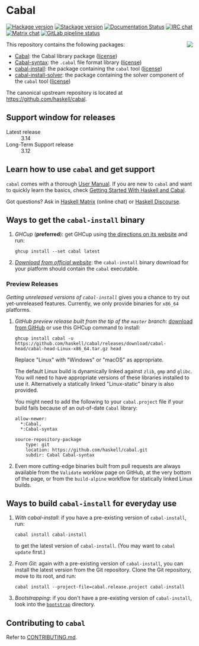 # Cabal

[![Hackage version](https://img.shields.io/hackage/v/Cabal.svg?label=Hackage)](https://hackage.haskell.org/package/Cabal)
[![Stackage version](https://www.stackage.org/package/Cabal/badge/lts?label=Stackage)](https://www.stackage.org/package/Cabal)
[![Documentation Status](http://readthedocs.org/projects/cabal/badge/?version=latest)](http://cabal.readthedocs.io/en/latest/?badge=latest)
[![IRC chat](https://img.shields.io/badge/chat-via%20libera-brightgreen.svg)](https://web.libera.chat/#hackage)
[![Matrix chat](https://img.shields.io/badge/chat-via%20matrix-brightgreen.svg)](https://matrix.to/#/#hackage:matrix.org)
[![GitLab pipeline status](https://gitlab.haskell.org/haskell/cabal/badges/cabal-head/pipeline.svg?key_text=Release%20CI%20Early%20Warning&key_width=150)](https://gitlab.haskell.org/haskell/cabal/-/commits/cabal-head)

<img src="https://www.haskell.org/cabal/images/Cabal-light.png" align="right">

This repository contains the following packages:

 * [Cabal](Cabal/README.md): the Cabal library package ([license](Cabal/LICENSE))
 * [Cabal-syntax](Cabal-syntax/README.md): the `.cabal` file format library ([license](Cabal-syntax/LICENSE))
 * [cabal-install](cabal-install/README.md): the package containing the `cabal` tool ([license](cabal-install/LICENSE))
 * [cabal-install-solver](cabal-install-solver): the package containing the solver component of the `cabal` tool ([license](cabal-install-solver/LICENSE))

The canonical upstream repository is located at https://github.com/haskell/cabal.

## Support window for releases

<dl>
    <dt>Latest release</dt>
    <dd>3.14</dd>
    <dt>Long-Term Support release</dt>
    <dd>3.12</dd>
</dl>

## Learn how to use `cabal` and get support

`cabal` comes with a thorough [User Manual](https://cabal.readthedocs.io).
If you are new to `cabal` and want to quickly learn the basics, check
[Getting Started With Haskell and Cabal](https://cabal.readthedocs.io/en/latest/getting-started.html).

Got questions? Ask in [Haskell Matrix](https://matrix.to/#/#haskell:matrix.org)
(online chat) or [Haskell Discourse](https://discourse.haskell.org).

## Ways to get the `cabal-install` binary

1. _GHCup_ (**preferred**): get GHCup using [the directions on its website](https://www.haskell.org/ghcup/) and run:

    ```
    ghcup install --set cabal latest
    ```

2. _[Download from official website](https://www.haskell.org/cabal/download.html)_:
    the `cabal-install` binary download for your platform should contain the `cabal` executable.

### Preview Releases

_Getting unreleased versions of `cabal-install`_ gives you a chance to try out yet-unreleased features.
Currently, we only provide binaries for `x86_64` platforms.

1. _GitHub preview release built from the tip of the `master` branch_: [download from GitHub](https://github.com/haskell/cabal/releases/tag/cabal-head) or use this GHCup command to install:

    ```
    ghcup install cabal -u https://github.com/haskell/cabal/releases/download/cabal-head/cabal-head-Linux-x86_64.tar.gz head
    ```

    Replace "Linux" with "Windows" or "macOS" as appropriate.

    The default Linux build is dynamically linked against `zlib`, `gmp` and `glibc`.
    You will need to have appropriate versions of these libraries installed to use it.
    Alternatively a statically linked "Linux-static" binary is also provided.

    You might need to add the following to your `cabal.project` file
    if your build fails because of an out-of-date `Cabal` library:
    ```
    allow-newer:
      *:Cabal,
      *:Cabal-syntax

    source-repository-package
        type: git
        location: https://github.com/haskell/cabal.git
        subdir: Cabal Cabal-syntax
    ```


2. Even more cutting-edge binaries built from pull requests are always available
   from the `Validate` worklow page on GitHub, at the very bottom of the page,
   or from the `build-alpine` workflow for statically linked Linux builds.

## Ways to build `cabal-install` for everyday use

1. _With cabal-install_:
    if you have a pre-existing version of `cabal-install`, run:

    ```
    cabal install cabal-install
    ```

    to get the latest version of `cabal-install`. (You may want to `cabal update` first.)

2. _From Git_:
    again with a pre-existing version of `cabal-install`,
    you can install the latest version from the Git repository. Clone the
    Git repository, move to its root, and run:

    ```
    cabal install --project-file=cabal.release.project cabal-install
    ```

3. _Bootstrapping_:
    if you don't have a pre-existing version of `cabal-install`,
    look into the [`bootstrap`](bootstrap) directory.

## Contributing to `cabal`

Refer to [CONTRIBUTING.md](CONTRIBUTING.md).
